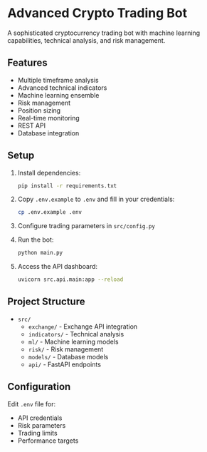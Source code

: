 # Advanced Crypto Trading Bot

A sophisticated cryptocurrency trading bot with machine learning capabilities, technical analysis, and risk management.

## Features

- Multiple timeframe analysis
- Advanced technical indicators
- Machine learning ensemble
- Risk management
- Position sizing
- Real-time monitoring
- REST API
- Database integration

## Setup

1. Install dependencies:
   ```bash
   pip install -r requirements.txt
   ```

2. Copy `.env.example` to `.env` and fill in your credentials:
   ```bash
   cp .env.example .env
   ```

3. Configure trading parameters in `src/config.py`

4. Run the bot:
   ```bash
   python main.py
   ```

5. Access the API dashboard:
   ```bash
   uvicorn src.api.main:app --reload
   ```

## Project Structure

- `src/`
  - `exchange/` - Exchange API integration
  - `indicators/` - Technical analysis
  - `ml/` - Machine learning models
  - `risk/` - Risk management
  - `models/` - Database models
  - `api/` - FastAPI endpoints

## Configuration

Edit `.env` file for:
- API credentials
- Risk parameters
- Trading limits
- Performance targets
